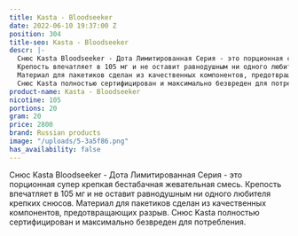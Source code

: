 ```yaml
---
title: Kasta - Bloodseeker
date: 2022-06-10 19:37:00 Z
position: 304
title-seo: Kasta - Bloodseeker
descr: |-
  Снюс Kasta Bloodseeker - Дота Лимитированная Серия - это порционная супер крепкая бестабачная жевательная смесь.
  Крепость впечатляет в 105 мг и не оставит равнодушным ни одного любителя крепких снюсов.
  Материал для пакетиков сделан из качественных компонентов, предотвращающих разрыв.
  Снюс Kasta полностью сертифицирован и максимально безвреден для потребления.
product-name: Kasta - Bloodseeker
nicotine: 105
portions: 20
gram: 20
price: 2800
brand: Russian products
image: "/uploads/5-3a5f86.png"
has_availability: false
---
```


Снюс Kasta Bloodseeker - Дота Лимитированная Серия - это порционная супер крепкая бестабачная жевательная смесь.
Крепость впечатляет в 105 мг и не оставит равнодушным ни одного любителя крепких снюсов.
Материал для пакетиков сделан из качественных компонентов, предотвращающих разрыв.
Снюс Kasta полностью сертифицирован и максимально безвреден для потребления.